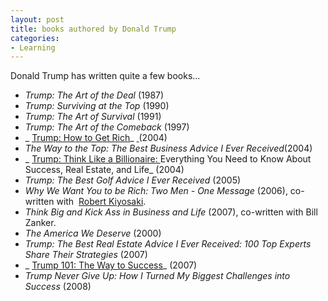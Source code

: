 ```yaml
---
layout: post
title: books authored by Donald Trump
categories:
- Learning
---
```



Donald Trump has written quite a few books...

- _Trump: The Art of the Deal_ (1987)
- _Trump: Surviving at the Top_ (1990)
- _Trump: The Art of Survival_ (1991)
- _Trump: The Art of the Comeback_ (1997)
- _ [Trump: How to Get Rich](/how-to-get-rich-by-donald-trump/)_ [ ](/how-to-get-rich-by-donald-trump/)(2004)
- _The Way to the Top: The Best Business Advice I Ever Received_(2004)
- _ [Trump: Think Like a Billionaire: ](/think-like-a-billionaire-by-donald-trump/)Everything You Need to Know About Success, Real Estate, and Life_ (2004)
- _Trump: The Best Golf Advice I Ever Received_ (2005)
- _Why We Want You to be Rich: Two Men - One Message_ (2006), co-written with  [Robert Kiyosaki](http://en.wikipedia.org/wiki/Robert_Kiyosaki "Robert Kiyosaki").
- _Think Big and Kick Ass in Business and Life_ (2007), co-written with Bill Zanker.
- _The America We Deserve_ (2000)
- _Trump: The Best Real Estate Advice I Ever Received: 100 Top Experts Share Their Strategies_ (2007)
- _ [Trump 101: The Way to Success](/trump-101-by-donald-trump/)_ (2007)
- _Trump Never Give Up: How I Turned My Biggest Challenges into Success_ (2008)
